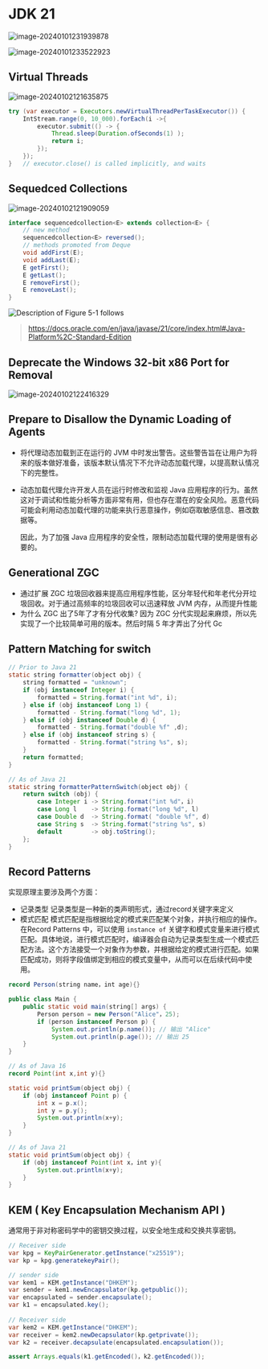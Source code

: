 # JDK 21



![image-20240101231939878](images/image-20240101231939878.png)



![image-20240101233522923](images/image-20240101233522923.png)





## Virtual Threads



![image-20240102121635875](images/image-20240102121635875.png)

```java
try (var executor = Executors.newVirtualThreadPerTaskExecutor()) {
    IntStream.range(0, 10_000).forEach(i ->{
        executor.submit(() -> {
            Thread.sleep(Duration.ofSeconds(1) );
            return i;
        });
    });
}	// executor.close() is called implicitly, and waits
```



## Sequedced Collections

![image-20240102121909059](images/image-20240102121909059.png)

```java
interface sequencedcollection<E> extends collection<E> {
    // new method
    sequencedcollection<E> reversed();
    // methods promoted from Deque
    void addFirst(E);
    void addLast(E);
    E getFirst();
    E getLast();
    E removeFirst();
    E removeLast();
}
```

![Description of Figure 5-1 follows](images/sequencedcollectiondiagram20220216.jpg)

> https://docs.oracle.com/en/java/javase/21/core/index.html#Java-Platform%2C-Standard-Edition









## Deprecate the Windows 32-bit x86 Port for Removal



![image-20240102122416329](images/image-20240102122416329.png)





## Prepare to Disallow the Dynamic Loading of Agents
- 将代理动态加载到正在运行的 JVM 中时发出警告。这些警告旨在让用户为将来的版本做好准备，该版本默认情况下不允许动态加载代理，以提高默认情况下的完整性。

- 动态加载代理允许开发人员在运行时修改和监视 Java 应用程序的行为。虽然这对于调试和性能分析等方面非常有用，但也存在潜在的安全风险。恶意代码可能会利用动态加载代理的功能来执行恶意操作，例如窃取敏感信息、篡改数据等。

  因此，为了加强 Java 应用程序的安全性，限制动态加载代理的使用是很有必要的。



## Generational ZGC
- 通过扩展 ZGC 垃圾回收器来提高应用程序性能，区分年轻代和年老代分开垃圾回收。对于通过高频率的垃圾回收可以迅速释放 JVM 内存，从而提升性能
- 为什么 ZGC 出了5年了才有分代收集?
  因为 ZGC 分代实现起来麻烦，所以先实现了一个比较简单可用的版本。然后时隔 5 年才弄出了分代 Gc



## Pattern Matching for switch

```java
// Prior to Java 21
static string formatter(object obj) {
    string formatted = "unknown";
    if (obj instanceof Integer i) {
        formatted = String.format("int %d", i);
    } else if (obj instanceof Long 1) {
    	formatted - String.format("long %d", 1);
    } else if (obj instanceof Double d) {
    	formatted - String.format("double %f" ,d);
    } else if (obj instanceof string s) {
    	formatted - String.format("string %s", s);
    }
    return formatted;
}
```

```java
// As of Java 21
static string formatterPatternSwitch(object obj) {
    return switch (obj) {
    	case Integer i -> String.format("int %d"，i)
        case Long l    -> String.format("long %d", l)
        case Double d  -> String.format( "double %f", d)
        case String s  -> String.format("string %s", s)
        default        -> obj.toString();
    };
}
```





## Record Patterns

实现原理主要涉及两个方面：

- 记录类型
  记录类型是一种新的类声明形式，通过record关键字来定义
- 模式匹配
  模式匹配是指根据给定的模式来匹配某个对象，并执行相应的操作。在Record Patterns 中，可以使用 `instance of` 关键字和模式变量来进行模式匹配。具体地说，进行模式匹配时，编译器会自动为记录类型生成一个模式匹配方法。这个方法接受一个对象作为参数，并根据给定的模式进行匹配。如果匹配成功，则将字段值绑定到相应的模式变量中，从而可以在后续代码中使用。

```java
record Person(string name，int age){}

public class Main {
    public static void main(string[] args) {
        Person person = new Person("Alice"，25);
        if (person instanceof Person p) {
        	System.out.println(p.name()); // 输出 "Alice"
            System.out.println(p.age()); // 输出 25
    }
}
```

```java
// As of Java 16
record Point(int x,int y){}

static void printSum(object obj) {
    if (obj instanceof Point p) {
        int x = p.x();
        int y = p.y();
        System.out.println(x+y);
    }
}
```

```java
// As of Java 21
static void printSum(object obj) {
	if (obj instanceof Point(int x，int y){
        System.out.println(x+y);
    }
}
```



## KEM ( Key Encapsulation Mechanism APl )
通常用于非对称密码学中的密钥交换过程，以安全地生成和交换共享密钥。

```java
// Receiver side
var kpg = KeyPairGenerator.getInstance("x25519");
var kp = kpg.generatekeyPair();

// sender side
var kem1 = KEM.getInstance("DHKEM");
var sender = kem1.newEncapsulator(kp.getpublic());
var encapsulated = sender.encapsulate();
var k1 = encapsulated.key();
                          
// Receiver side
var kem2 = KEM.getInstance("DHKEM");
var receiver = kem2.newDecapsulator(kp.getprivate());
var k2 = receiver.decapsulate(encapsulated.encapsulation());

assert Arrays.equals(k1.getEncoded()，k2.getEncoded());
```







